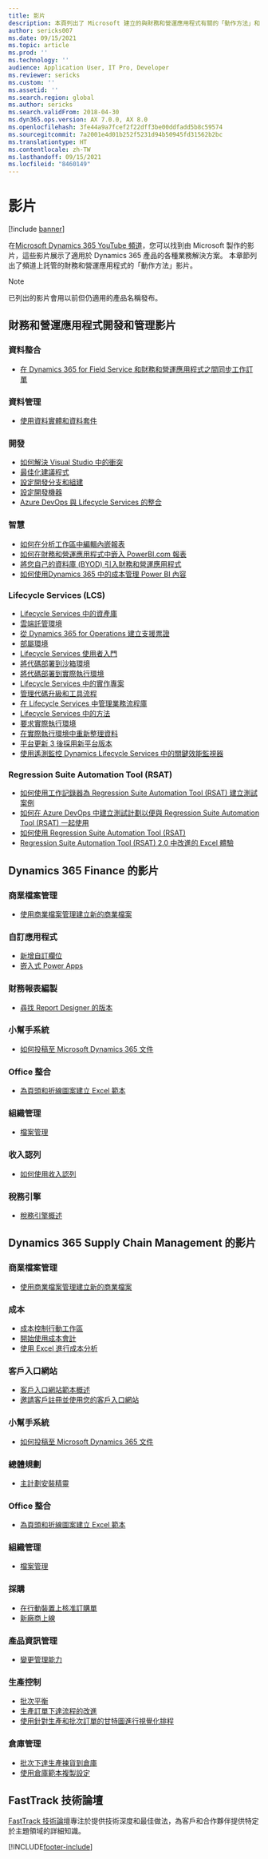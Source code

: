 ```yaml
---
title: 影片
description: 本頁列出了 Microsoft 建立的與財務和營運應用程式有關的「動作方法」和技術講座影片，這些影片在 YouTube 和其他網站上都找得到。
author: sericks007
ms.date: 09/15/2021
ms.topic: article
ms.prod: ''
ms.technology: ''
audience: Application User, IT Pro, Developer
ms.reviewer: sericks
ms.custom: ''
ms.assetid: ''
ms.search.region: global
ms.author: sericks
ms.search.validFrom: 2018-04-30
ms.dyn365.ops.version: AX 7.0.0, AX 8.0
ms.openlocfilehash: 3fe44a9a7fcef2f22dff3be00ddfadd5b8c59574
ms.sourcegitcommit: 7a2001e4d01b252f5231d94b50945fd31562b2bc
ms.translationtype: HT
ms.contentlocale: zh-TW
ms.lasthandoff: 09/15/2021
ms.locfileid: "8460149"
---
```

# <a name="videos"></a>影片 

[!include [banner](../includes/banner.md)]

在[Microsoft Dynamics 365 YouTube 頻道](https://www.youtube.com/channel/UCJGCg4rB3QSs8y_1FquelBQ)，您可以找到由 Microsoft 製作的影片，這些影片展示了適用於 Dynamics 365 產品的各種業務解決方案。 本章節列出了頻道上託管的財務和營運應用程式的「動作方法」影片。

> [!Note]
> 已列出的影片會用以前但仍適用的產品名稱發布。

## <a name="videos-for-finance-and-operations-development-and-administration"></a>財務和營運應用程式開發和管理影片

### <a name="data-integration"></a>資料整合

- [在 Dynamics 365 for Field Service 和財務和營運應用程式之間同步工作訂單](https://www.youtube.com/watch?v=46ylO7raZAo&feature=youtu.be)

### <a name="data-management"></a>資料管理

- [使用資料實體和資料套件](https://www.youtube.com/watch?v=UCyzbA41j8g&feature=youtu.be)

### <a name="development"></a>開發

- [如何解決 Visual Studio 中的衝突](https://youtu.be/4rxO0zUN2zU)
- [最佳化建議程式](https://www.youtube.com/watch?v=MRsAzgFCUSQ&t=4s)
- [設定開發分支和組建](https://www.youtube.com/watch?v=qXLd-NMx9OY)
- [設定開發機器](https://www.youtube.com/watch?v=cqp9MetfiyM)
- [Azure DevOps 與 Lifecycle Services 的整合](https://www.youtube.com/watch?v=0QyyyUp1zHQ&t=1s)

### <a name="intelligence"></a>智慧

- [如何在分析工作區中編輯內嵌報表](https://youtu.be/_8WlwmSggcQ)
- [如何在財務和營運應用程式中嵌入 PowerBI.com 報表](https://youtu.be/gGWuNJDoi-M)
- [將您自己的資料庫 (BYOD) 引入財務和營運應用程式](https://www.youtube.com/watch?v=-MaxtBJu2_o&feature=youtu.be)
- [如何使用Dynamics 365 中的成本管理 Power BI 內容](https://www.youtube.com/watch?v=5jWHnM_C7WM&feature=youtu.be)

### <a name="lifecycle-services-lcs"></a> Lifecycle Services (LCS)

- [Lifecycle Services 中的資產庫](https://www.youtube.com/watch?v=z-2xMRa1nOs)
- [雲端託管環境](https://www.youtube.com/watch?v=igjVt1lbyLQ&t=17s)
- [從 Dynamics 365 for Operations 建立支援票證](https://www.youtube.com/watch?v=avENUYBTBlA&t=2s)
- [部屬環境](https://www.youtube.com/watch?v=FUROjGuhQEA&t=68s)
- [Lifecycle Services 使用者入門](https://www.youtube.com/watch?v=qLBjKAPaqN4&t=24s)
- [將代碼部署到沙箱環境](https://www.youtube.com/watch?v=5azLeOO078k)
- [將代碼部署到實際執行環境](https://www.youtube.com/watch?v=ogXo-saZkmE&t=2s)
- [Lifecycle Services 中的實作專案](https://www.youtube.com/watch?v=V1vVOgcTuw4&t=18s)
- [管理代碼升級和工具流程](https://www.youtube.com/watch?v=M-AtR6ocYM8&feature=youtu.be)
- [在 Lifecycle Services 中管理業務流程庫](https://www.youtube.com/watch?v=S5msxj-2-x0)
- [Lifecycle Services 中的方法](https://www.youtube.com/watch?v=YRMJ15DvgZ8)
- [要求實際執行環境](https://www.youtube.com/watch?v=5j1GapLr3MY&feature=youtu.be)
- [在實際執行環境中重新整理資料](https://www.youtube.com/watch?v=VCd5SgkYPTw)
- [平台更新 3 後採用新平台版本](https://www.youtube.com/watch?v=nkiKP2Au6OQ&feature=youtu.be)
- [使用遙測監控 Dynamics Lifecycle Services 中的關鍵效能監視器](https://www.youtube.com/watch?v=18u6SC8GeFY&feature=youtu.be)

### <a name="regression-suite-automation-tool-rsat"></a>Regression Suite Automation Tool (RSAT)

- [如何使用工作記錄器為 Regression Suite Automation Tool (RSAT) 建立測試案例](https://youtu.be/bBr4BXAxTNI)
- [如何在 Azure DevOps 中建立測試計劃以便與 Regression Suite Automation Tool (RSAT) 一起使用](https://youtu.be/3jIuBleAnQk) 
- [如何使用 Regression Suite Automation Tool (RSAT)](https://youtu.be/uhN9JItzGAk)
- [Regression Suite Automation Tool (RSAT) 2.0 中改進的 Excel 體驗](https://youtu.be/fcEkSIVQ1Bg)


## <a name="videos-for-dynamics-365-finance"></a>Dynamics 365 Finance 的影片

### <a name="business-document-management"></a>商業檔案管理
- [使用商業檔案管理建立新的商業檔案](https://www.youtube.com/watch?v=gAIYl-mM_pw)

### <a name="customize-the-app"></a>自訂應用程式
- [新增自訂欄位](https://www.youtube.com/watch?v=gWSGZI9Vtnc)
- [嵌入式 Power Apps](https://www.youtube.com/watch?v=x3qyA1bH-NY)

### <a name="financial-reporting"></a>財務報表編製
- [尋找 Report Designer 的版本](https://www.youtube.com/embed/icfA5Q3kp4w)

### <a name="help-system"></a>小幫手系統

- [如何投稿至 Microsoft Dynamics 365 文件](https://youtu.be/m5djioozRbg)

### <a name="office-integration"></a>Office 整合

- [為頁頭和折線圖案建立 Excel 範本](https://www.youtube.com/watch?v=RTicLb-6dbI&feature=youtu.be)

### <a name="organization-administration"></a>組織管理

- [檔案管理](https://www.youtube.com/watch?v=p4rl1CkiLN4&feature=youtu.be)

### <a name="revenue-recognition"></a>收入認列
- [如何使用收入認列](https://youtu.be/v3amIsiqvoo)

### <a name="tax-engine"></a>稅務引擎

- [稅務引擎概述](https://www.youtube.com/watch?v=jAFpEBOtNWI&feature=youtu.be)


## <a name="videos-for-dynamics-365-supply-chain-management"></a>Dynamics 365 Supply Chain Management 的影片

### <a name="business-document-management"></a>商業檔案管理
- [使用商業檔案管理建立新的商業檔案](https://www.youtube.com/watch?v=gAIYl-mM_pw)

### <a name="costs"></a>成本
- [成本控制行動工作區](https://youtu.be/imsuTg8rUVk)
- [開始使用成本會計](https://youtu.be/1pUDtJQZ8FU)
- [使用 Excel 進行成本分析](https://youtu.be/-HKHYdClvx8)

### <a name="customer-portal"></a>客戶入口網站
- [客戶入口網站範本概述](https://youtu.be/nPrqoLuHfV8)
- [邀請客戶註冊並使用您的客戶入口網站](https://youtu.be/drGUYHX9QIQ)

### <a name="help-system"></a>小幫手系統

- [如何投稿至 Microsoft Dynamics 365 文件](https://youtu.be/m5djioozRbg)

### <a name="master-planning"></a>總體規劃
- [主計劃安裝精靈](https://youtu.be/c-e6n-8rZb4)

### <a name="office-integration"></a>Office 整合

- [為頁頭和折線圖案建立 Excel 範本](https://www.youtube.com/watch?v=RTicLb-6dbI&feature=youtu.be)

### <a name="organization-administration"></a>組織管理

- [檔案管理](https://www.youtube.com/watch?v=p4rl1CkiLN4&feature=youtu.be)

### <a name="procurement-and-sourcing"></a>採購

- [在行動裝置上核准訂購單](https://youtu.be/gZ-gOlJe7H8)
- [新廠商上線](https://www.youtube.com/watch?v=0KUc3AGaTKk&feature=youtu.be)

### <a name="product-information-management"></a>產品資訊管理
- [變更管理能力](https://youtu.be/N313FqvRuBc)

### <a name="production-control"></a>生產控制

- [批次平衡](https://www.youtube.com/watch?v=4SNLWsU9KyI&feature=youtu.be)
- [生產訂單下達流程的改進](https://www.youtube.com/watch?v=Rm3ojAz6Zu0&feature=youtu.be)
- [使用針對生產和批次訂單的甘特圖進行視覺化排程](https://youtu.be/BtbuShkGj4I)


### <a name="warehouse-management"></a>倉庫管理

- [批次下達生產揀貨到倉庫](https://youtu.be/8urAJn50dQ8)
- [使用倉庫範本複製設定](https://www.youtube.com/watch?v=K2WIfFlqJYs&feature=youtu.be)

## <a name="fasttrack-tech-talks"></a>FastTrack 技術論壇

[FastTrack 技術論壇](https://community.dynamics.com/365/b/techtalks?c=Finance%20and%20Operations)專注於提供技術深度和最佳做法，為客戶和合作夥伴提供特定於主題領域的詳細知識。




[!INCLUDE[footer-include](../../../includes/footer-banner.md)]

